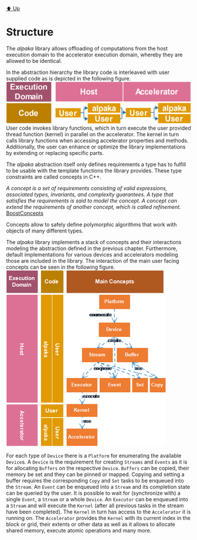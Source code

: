 [:arrow_up: Up](../Library.md)

Structure
=========

The *alpaka* library allows offloading of computations from the host execution domain to the accelerator execution domain, whereby they are allowed to be identical.

In the abstraction hierarchy the library code is interleaved with user supplied code as is depicted in the following figure.
![Execution Domains](execution_domain.png)
User code invokes library functions, which in turn execute the user provided thread function (kernel) in parallel on the accelerator.
The kernel in turn calls library functions when accessing accelerator properties and methods.
Additionally, the user can enhance or optimize the library implementations by extending or replacing specific parts.

The *alpaka* abstraction itself only defines requirements a type has to fulfill to be usable with the template functions the library provides.
These type constraints are called concepts in C++.

*A concept is a set of requirements consisting of valid expressions, associated types, invariants, and complexity guarantees.
A type that satisfies the requirements is said to model the concept.
A concept can extend the requirements of another concept, which is called refinement.* [BoostConcepts](http://www.boost.org/community/generic_programming.html)

Concepts allow to safely define polymorphic algorithms that work with objects of many different types.

The *alpaka* library implements a stack of concepts and their interactions modeling the abstraction defined in the previous chapter.
Furthermore, default implementations for various devices and accelerators modeling those are included in the library.
The interaction of the main user facing concepts can be seen in the following figure.
![user / alpaka code interaction](structure_assoc.png)

For each type of `Device` there is a `Platform` for enumerating the available `Device`s.
A `Device` is the requirement for creating `Streams` and `Events` as it is for allocating `Buffers` on the respective `Device`. `Buffers` can be copied, their memory be set and they can be pinned or mapped.
Copying and setting a buffer requires the corresponding `Copy` and `Set` tasks to be enqueued into the `Stream`.
An `Event` can be enqueued into a `Stream` and its completion state can be queried by the user.
It is possible to wait for (synchronize with) a single `Event`, a `Stream` or a whole `Device`.
An `Executor` can be enqueued into a `Stream` and will execute the `Kernel` (after all previous tasks in the stream have been completed). 
The `Kernel` in turn has access to the `Accelerator` it is running on.
The `Accelerator` provides the `Kernel` with its current index in the block or grid, their extents or other data as well as it allows to allocate shared memory, execute atomic operations and many more.
